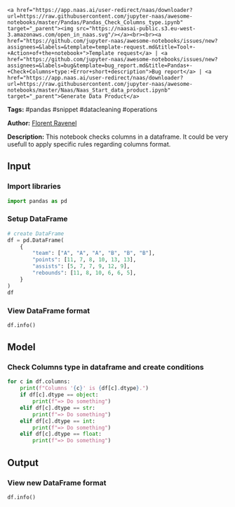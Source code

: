     <a href="https://app.naas.ai/user-redirect/naas/downloader?url=https://raw.githubusercontent.com/jupyter-naas/awesome-notebooks/master/Pandas/Pandas_Check_Columns_type.ipynb" target="_parent"><img src="https://naasai-public.s3.eu-west-3.amazonaws.com/open_in_naas.svg"/></a><br><br><a href="https://github.com/jupyter-naas/awesome-notebooks/issues/new?assignees=&labels=&template=template-request.md&title=Tool+-+Action+of+the+notebook+">Template request</a> | <a href="https://github.com/jupyter-naas/awesome-notebooks/issues/new?assignees=&labels=bug&template=bug_report.md&title=Pandas+-+Check+Columns+type:+Error+short+description">Bug report</a> | <a href="https://app.naas.ai/user-redirect/naas/downloader?url=https://raw.githubusercontent.com/jupyter-naas/awesome-notebooks/master/Naas/Naas_Start_data_product.ipynb" target="_parent">Generate Data Product</a>

**Tags:** #pandas #snippet #datacleaning #operations

**Author:** [Florent Ravenel](https://www.linkedin.com/in/florent-ravenel/)

**Description:** This notebook checks columns in a dataframe. It could be very usefull to apply specific rules regarding columns format.

## Input

### Import libraries


```python
import pandas as pd
```

### Setup DataFrame


```python
# create DataFrame
df = pd.DataFrame(
    {
        "team": ["A", "A", "A", "B", "B", "B"],
        "points": [11, 7, 8, 10, 13, 13],
        "assists": [5, 7, 7, 9, 12, 9],
        "rebounds": [11, 8, 10, 6, 6, 5],
    }
)
df
```

### View DataFrame format


```python
df.info()
```

## Model

### Check Columns type in dataframe and create conditions


```python
for c in df.columns:
    print(f"Columns '{c}' is {df[c].dtype}.")
    if df[c].dtype == object:
        print(f"=> Do something")
    elif df[c].dtype == str:
        print(f"=> Do something")
    elif df[c].dtype == int:
        print(f"=> Do something")
    elif df[c].dtype == float:
        print(f"=> Do something")
```

## Output

### View new DataFrame format


```python
df.info()
```
